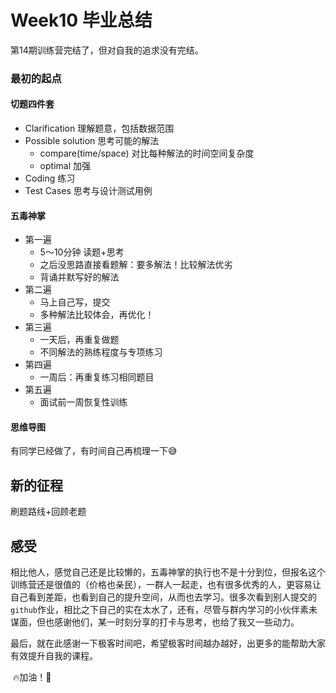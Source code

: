 # Week10 毕业总结

第14期训练营完结了，但对自我的追求没有完结。

### 最初的起点

#### 切题四件套

- Clarification 理解题意，包括数据范围
- Possible solution 思考可能的解法
  - compare(time/space) 对比每种解法的时间空间复杂度
  - optimal 加强
- Coding 练习
- Test Cases 思考与设计测试用例

#### 五毒神掌

- 第一遍
  - 5～10分钟  读题+思考
  - 之后没思路直接看题解：要多解法！比较解法优劣
  - 背诵并默写好的解法
- 第二遍
  - 马上自己写，提交
  - 多种解法比较体会，再优化！
- 第三遍
  - 一天后，再重复做题
  - 不同解法的熟练程度与专项练习
- 第四遍
  - 一周后：再重复练习相同题目
- 第五遍
  - 面试前一周恢复性训练



#### 思维导图

有同学已经做了，有时间自己再梳理一下:sweat_smile:

## 新的征程

刷题路线+回顾老题

## 感受

​		相比他人，感觉自己还是比较懒的，五毒神掌的执行也不是十分到位，但报名这个训练营还是很值的（价格也亲民），一群人一起走，也有很多优秀的人，更容易让自己看到差距，也看到自己的提升空间，从而也去学习。很多次看到别人提交的`github`作业，相比之下自己的实在太水了，还有，尽管与群内学习的小伙伴素未谋面，但也感谢他们，某一时刻分享的打卡与思考，也给了我又一些动力。

​		最后，就在此感谢一下极客时间吧，希望极客时间越办越好，出更多的能帮助大家有效提升自我的课程。

​		:fire:加油！:eyes: 